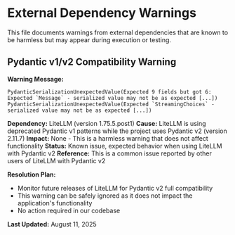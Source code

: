 # External Dependency Warnings

This file documents warnings from external dependencies that are known to be harmless but may appear during execution or testing.

## Pydantic v1/v2 Compatibility Warning

**Warning Message:**
```
PydanticSerializationUnexpectedValue(Expected 9 fields but got 6: Expected `Message` - serialized value may not be as expected [...])
PydanticSerializationUnexpectedValue(Expected `StreamingChoices` - serialized value may not be as expected [...])
```

**Dependency:** LiteLLM (version 1.75.5.post1)
**Cause:** LiteLLM is using deprecated Pydantic v1 patterns while the project uses Pydantic v2 (version 2.11.7)
**Impact:** None - This is a harmless warning that does not affect functionality
**Status:** Known issue, expected behavior when using LiteLLM with Pydantic v2
**Reference:** This is a common issue reported by other users of LiteLLM with Pydantic v2

**Resolution Plan:**
- Monitor future releases of LiteLLM for Pydantic v2 full compatibility
- This warning can be safely ignored as it does not impact the application's functionality
- No action required in our codebase

**Last Updated:** August 11, 2025
